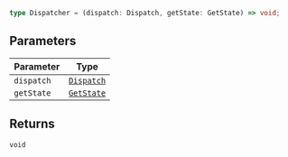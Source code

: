 ```ts
type Dispatcher = (dispatch: Dispatch, getState: GetState) => void;
```

## Parameters

| Parameter | Type |
| ------ | ------ |
| `dispatch` | [`Dispatch`](Dispatch.md) |
| `getState` | [`GetState`](GetState.md) |

## Returns

`void`
